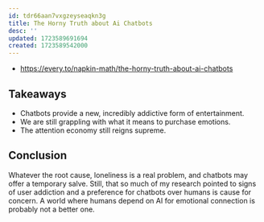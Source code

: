 ```yaml
---
id: tdr66aan7vxgzeyseaqkn3g
title: The Horny Truth about Ai Chatbots
desc: ''
updated: 1723589691694
created: 1723589542000
---
```


- https://every.to/napkin-math/the-horny-truth-about-ai-chatbots

## Takeaways

- Chatbots provide a new, incredibly addictive form of entertainment.
- We are still grappling with what it means to purchase emotions.
- The attention economy still reigns supreme.

## Conclusion

Whatever the root cause, loneliness is a real problem, and chatbots may offer a temporary salve. Still, that so much of my research pointed to signs of user addiction and a preference for chatbots over humans is cause for concern. A world where humans depend on AI for emotional connection is probably not a better one.